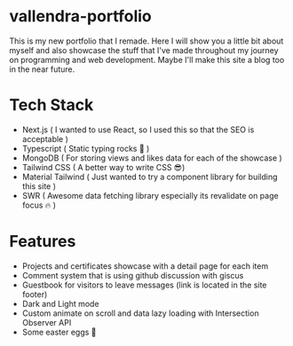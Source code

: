 # vallendra-portfolio
This is my new portfolio that I remade. Here I will show you a little bit about myself and also showcase the stuff that I've made throughout my journey on programming and web development. Maybe I'll make this site a blog too in the near future.

# Tech Stack
 - Next.js ( I wanted to use React, so I used this so that the SEO is acceptable )
 - Typescript ( Static typing rocks 🤘 )
 - MongoDB ( For storing views and likes data for each of the showcase )
 - Tailwind CSS ( A better way to write CSS 😎)
 - Material Tailwind ( Just wanted to try a component library for building this site )
 - SWR ( Awesome data fetching library especially its revalidate on page focus 🔥 )

# Features
- Projects and certificates showcase with a detail page for each item
- Comment system that is using github discussion with giscus
- Guestbook for visitors to leave messages (link is located in the site footer)
- Dark and Light mode
- Custom animate on scroll and data lazy loading with Intersection Observer API
- Some easter eggs 🥚
